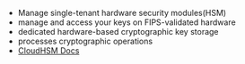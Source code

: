 - Manage single-tenant hardware security modules(HSM)
- manage and access your keys on FIPS-validated hardware
- dedicated hardware-based cryptographic key storage
- processes cryptographic operations
- [CloudHSM Docs](https://docs.aws.amazon.com/cloudhsm/latest/userguide/introduction.html)
